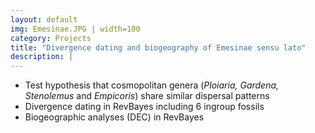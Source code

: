 ```yaml
---
layout: default
img: Emesinae.JPG | width=100
category: Projects
title: "Divergence dating and biogeography of Emesinae sensu lato"
description: |
---
```


* Test hypothesis that cosmopolitan genera (_Ploiaria, Gardena, Stenolemus_ and _Empicoris_) share similar dispersal patterns
* Divergence dating in RevBayes including 6 ingroup fossils
* Biogeographic analyses (DEC) in RevBayes
